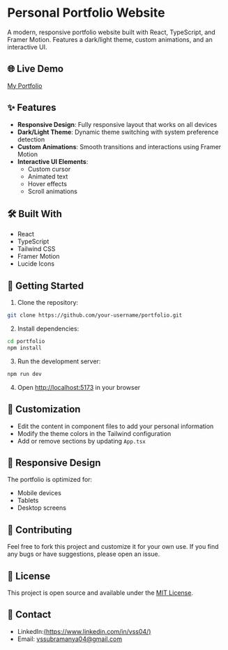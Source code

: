 # Personal Portfolio Website

A modern, responsive portfolio website built with React, TypeScript, and Framer Motion. Features a dark/light theme, custom animations, and an interactive UI.

## 🌐 Live Demo

[My Portfolio](https://portfolio-subramanya.vercel.app/)

## ✨ Features

- **Responsive Design**: Fully responsive layout that works on all devices
- **Dark/Light Theme**: Dynamic theme switching with system preference detection
- **Custom Animations**: Smooth transitions and interactions using Framer Motion
- **Interactive UI Elements**: 
  - Custom cursor
  - Animated text
  - Hover effects
  - Scroll animations

## 🛠 Built With

- React
- TypeScript
- Tailwind CSS
- Framer Motion
- Lucide Icons

## 🚀 Getting Started

1. Clone the repository:
```bash
git clone https://github.com/your-username/portfolio.git
```

2. Install dependencies:
```bash
cd portfolio
npm install
```

3. Run the development server:
```bash
npm run dev
```

4. Open [http://localhost:5173](http://localhost:5173) in your browser

## 🎨 Customization

- Edit the content in component files to add your personal information
- Modify the theme colors in the Tailwind configuration
- Add or remove sections by updating `App.tsx`

## 📱 Responsive Design

The portfolio is optimized for:
- Mobile devices
- Tablets
- Desktop screens

## 🤝 Contributing

Feel free to fork this project and customize it for your own use. If you find any bugs or have suggestions, please open an issue.

## 📄 License

This project is open source and available under the [MIT License](LICENSE).

## 👤 Contact

- LinkedIn:[(https://www.linkedin.com/in/vss04/)](https://www.linkedin.com/in/vss04/)
- Email: vssubramanya04@gmail.com